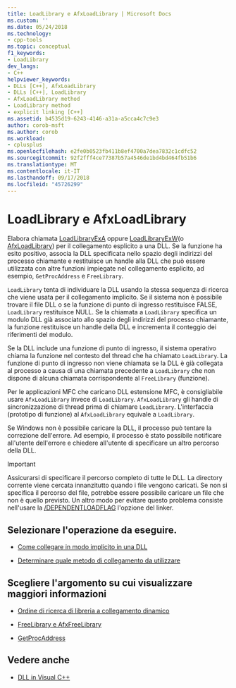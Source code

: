```yaml
---
title: LoadLibrary e AfxLoadLibrary | Microsoft Docs
ms.custom: ''
ms.date: 05/24/2018
ms.technology:
- cpp-tools
ms.topic: conceptual
f1_keywords:
- LoadLibrary
dev_langs:
- C++
helpviewer_keywords:
- DLLs [C++], AfxLoadLibrary
- DLLs [C++], LoadLibrary
- AfxLoadLibrary method
- LoadLibrary method
- explicit linking [C++]
ms.assetid: b4535d19-6243-4146-a31a-a5cca4c7c9e3
author: corob-msft
ms.author: corob
ms.workload:
- cplusplus
ms.openlocfilehash: e2fe0b0523fb411b8ef4700a7dea7832c1cdfc52
ms.sourcegitcommit: 92f2fff4ce77387b57a4546de1bd4bd464fb51b6
ms.translationtype: MT
ms.contentlocale: it-IT
ms.lasthandoff: 09/17/2018
ms.locfileid: "45726299"
---
```

# <a name="loadlibrary-and-afxloadlibrary"></a>LoadLibrary e AfxLoadLibrary

Elabora chiamata [LoadLibraryExA](/windows/desktop/api/libloaderapi/nf-libloaderapi-loadlibraryexa) oppure [LoadLibraryExW](/windows/desktop/api/libloaderapi/nf-libloaderapi-loadlibraryexw)(o [AfxLoadLibrary](../mfc/reference/application-information-and-management.md#afxloadlibrary)) per il collegamento esplicito a una DLL. Se la funzione ha esito positivo, associa la DLL specificata nello spazio degli indirizzi del processo chiamante e restituisce un handle alla DLL che può essere utilizzata con altre funzioni impiegate nel collegamento esplicito, ad esempio, `GetProcAddress` e `FreeLibrary`.

`LoadLibrary` tenta di individuare la DLL usando la stessa sequenza di ricerca che viene usata per il collegamento implicito. Se il sistema non è possibile trovare il file DLL o se la funzione di punto di ingresso restituisce FALSE, `LoadLibrary` restituisce NULL. Se la chiamata a `LoadLibrary` specifica un modulo DLL già associato allo spazio degli indirizzi del processo chiamante, la funzione restituisce un handle della DLL e incrementa il conteggio dei riferimenti del modulo.

Se la DLL include una funzione di punto di ingresso, il sistema operativo chiama la funzione nel contesto del thread che ha chiamato `LoadLibrary`. La funzione di punto di ingresso non viene chiamata se la DLL è già collegata al processo a causa di una chiamata precedente a `LoadLibrary` che non dispone di alcuna chiamata corrispondente al `FreeLibrary` (funzione).

Per le applicazioni MFC che caricano DLL estensione MFC, è consigliabile usare `AfxLoadLibrary` invece di `LoadLibrary`. `AfxLoadLibrary` gli handle di sincronizzazione di thread prima di chiamare `LoadLibrary`. L'interfaccia (prototipo di funzione) al `AfxLoadLibrary` equivale a `LoadLibrary`.

Se Windows non è possibile caricare la DLL, il processo può tentare la correzione dell'errore. Ad esempio, il processo è stato possibile notificare all'utente dell'errore e chiedere all'utente di specificare un altro percorso della DLL.

> [!IMPORTANT]
> Assicurarsi di specificare il percorso completo di tutte le DLL. La directory corrente viene cercata innanzitutto quando i file vengono caricati. Se non si specifica il percorso del file, potrebbe essere possibile caricare un file che non è quello previsto. Un altro modo per evitare questo problema consiste nell'usare la [/DEPENDENTLOADFLAG](../build/reference/dependentloadflag.md) l'opzione del linker.

## <a name="what-do-you-want-to-do"></a>Selezionare l'operazione da eseguire.

- [Come collegare in modo implicito in una DLL](../build/linking-an-executable-to-a-dll.md#linking-implicitly)

- [Determinare quale metodo di collegamento da utilizzare](../build/linking-an-executable-to-a-dll.md#determining-which-linking-method-to-use)

## <a name="what-do-you-want-to-know-more-about"></a>Scegliere l'argomento su cui visualizzare maggiori informazioni

- [Ordine di ricerca di libreria a collegamento dinamico](/windows/desktop/Dlls/dynamic-link-library-search-order)

- [FreeLibrary e AfxFreeLibrary](../build/freelibrary-and-afxfreelibrary.md)

- [GetProcAddress](../build/getprocaddress.md)

## <a name="see-also"></a>Vedere anche

- [DLL in Visual C++](../build/dlls-in-visual-cpp.md)
